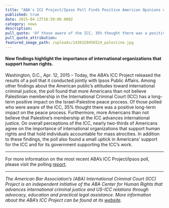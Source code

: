 ```yaml
---
title: "ABA's ICC Project/Ipsos Poll Finds Positive American Opinions on Palestine and the ICC"
published: true
date: 2015-04-12T16:59:00.000Z
category: news
description:
pull_quote: 'Of those aware of the ICC, 35% thought there was a positive long-term impact on the peace process. Furthermore, more Americans than not believe that Palestine’s membership at the ICC advances international justice.'
pull_quote_attribution:
featured_image_path: /uploads/1436320456524_palestine.jpg
---
```



#### New findings highlight the importance of international organizations that support human rights.

Washington, D.C., Apr. 12, 2015 – Today, the ABA’s ICC Project released the results of a poll that it conducted jointly with Ipsos Public Affairs. Among other findings about the American public’s attitudes toward international criminal justice, the poll found that more Americans than not believe Palestinian membership in the International Criminal Court (ICC) has a long-term positive impact on the Israel-Palestine peace process. Of those polled who were aware of the ICC, 35% thought there was a positive long-term impact on the peace process. Furthermore, more Americans than not believe that Palestine’s membership at the ICC advances international justice. On overall perceptions of the ICC, nearly two-thirds of Americans agree on the importance of international organizations that support human rights and that hold individuals accountable for mass atrocities. In addition to these findings, the poll also found a small uptick in Americans’ support for the ICC and for its government supporting the ICC’s work.

---

For more information on the most recent ABA’s ICC Project/Ipsos poll, please visit the polling [report](https://www.international-criminal-justice-today.org/polling-data/2015/04/12/april-2015-ipsos-polling-data/).

---

*The American Bar Association’s (ABA) International Criminal Court (ICC) Project is an independent initiative of the ABA Center for Human Rights that advances international criminal justice and US-ICC relations through advocacy, education and practical legal assistance. More information about the ABA’s ICC Project can be found at its [website](http://www.aba-icc.org/).*
